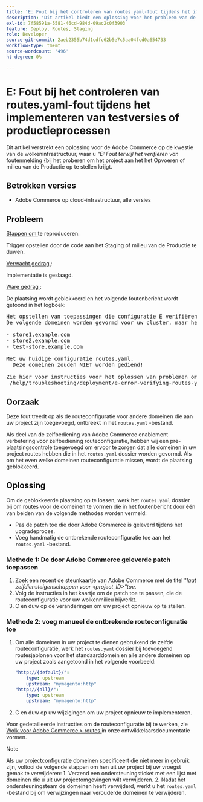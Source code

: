 ```yaml
---
title: 'E: Fout bij het controleren van routes.yaml-fout tijdens het implementeren van testversies of productieprocessen'
description: 'Dit artikel biedt een oplossing voor het probleem van de Adobe Commerce met betrekking tot de cloudinfrastructuur, waarbij u het foutbericht *"E: Error while checking routes.yaml"* krijgt wanneer u probeert het project te implementeren in de omgeving van Staging of Production.'
exl-id: 7f58591a-5581-46cd-984d-09ac2c0f3903
feature: Deploy, Routes, Staging
role: Developer
source-git-commit: 2aeb2355b74d1cdfc62b5e7c5aa04fcd0a654733
workflow-type: tm+mt
source-wordcount: '496'
ht-degree: 0%

---
```


# E: Fout bij het controleren van routes.yaml-fout tijdens het implementeren van testversies of productieprocessen

Dit artikel verstrekt een oplossing voor de Adobe Commerce op de kwestie van de wolkeninfrastructuur, waar u *&quot;E: Fout terwijl het verifiëren van* foutenmelding {bij het proberen om het project aan het het Opvoeren of milieu van de Productie op te stellen krijgt.

## Betrokken versies

* Adobe Commerce op cloud-infrastructuur, alle versies

## Probleem

<u> Stappen om </u> te reproduceren:

Trigger opstellen door de code aan het Staging of milieu van de Productie te duwen.

<u> Verwacht gedrag </u>:

Implementatie is geslaagd.

<u> Ware gedrag </u>:

De plaatsing wordt geblokkeerd en het volgende foutenbericht wordt getoond in het logboek:

<pre>Het opstellen van toepassingen die configuratie E verifiëren: Fout terwijl het verifiëren van routes.yaml.
De volgende domeinen worden gevormd voor uw cluster, maar hebben geen routes die in uw routes.yaml- dossier worden bepaald:

- store1.example.com
- store2.example.com
- test-store.example.com

Met uw huidige configuratie routes.yaml,
  Deze domeinen zouden NIET worden gediend!

Zie hier voor instructies voor het oplossen van problemen om door te gaan:
 /help/troubleshooting/deployment/e-error-verifying-routes-yaml-error-during-staging-or-production-deploy.md</pre>

## Oorzaak

Deze fout treedt op als de routeconfiguratie voor andere domeinen die aan uw project zijn toegevoegd, ontbreekt in het `routes.yaml` -bestand.

Als deel van de zelfbediening van Adobe Commerce enablement verbetering voor zelfbediening routeconfiguratie, hebben wij een pre-plaatsingscontrole toegevoegd om ervoor te zorgen dat alle domeinen in uw project routes hebben die in het `routes.yaml` dossier worden gevormd. Als om het even welke domeinen routeconfiguratie missen, wordt de plaatsing geblokkeerd.

## Oplossing

Om de geblokkeerde plaatsing op te lossen, werk het `routes.yaml` dossier bij om routes voor de domeinen te vormen die in het foutenbericht door één van beiden van de volgende methodes worden vermeld:

* Pas de patch toe die door Adobe Commerce is geleverd tijdens het upgradeproces.
* Voeg handmatig de ontbrekende routeconfiguratie toe aan het `routes.yaml` -bestand.

### Methode 1: De door Adobe Commerce geleverde patch toepassen

1. Zoek een recent de steunkaartje van Adobe Commerce met de titel &quot;*laat zelfdiensteigenschappen voor &lt;project\_ID>&quot;toe.*
1. Volg de instructies in het kaartje om de patch toe te passen, die de routeconfiguratie voor uw wolkenmilieu bijwerkt.
1. С en duw op de veranderingen om uw project opnieuw op te stellen.

### Methode 2: voeg manueel de ontbrekende routeconfiguratie toe

1. Om alle domeinen in uw project te dienen gebruikend de zelfde routeconfiguratie, werk het `routes.yaml` dossier bij toevoegend routesjablonen voor het standaarddomein en alle andere domeinen op uw project zoals aangetoond in het volgende voorbeeld:

   ```yaml
   "http://{default}/":
       type: upstream
       upstream: "mymagento:http"
   "http://{all}/":
       type: upstream
       upstream: "mymagento:http"
   ```

1. С en duw op uw wijzigingen om uw project opnieuw te implementeren.

Voor gedetailleerde instructies om de routeconfiguratie bij te werken, zie [ Wolk voor Adobe Commerce > routes ](https://experienceleague.adobe.com/en/docs/commerce-cloud-service/user-guide/configure/routes/routes-yaml) in onze ontwikkelaarsdocumentatie vormen.

>[!NOTE]
>
>Als uw projectconfiguratie domeinen specificeert die niet meer in gebruik zijn, voltooi de volgende stappen om hen uit uw project bij uw vroegst gemak te verwijderen: 1. Verzend een ondersteuningsticket met een lijst met domeinen die u uit uw projectomgevingen wilt verwijderen. 2. Nadat het ondersteuningsteam de domeinen heeft verwijderd, werkt u het `routes.yaml` -bestand bij om verwijzingen naar verouderde domeinen te verwijderen.

